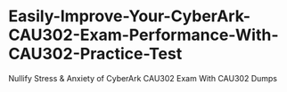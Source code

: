 # Easily-Improve-Your-CyberArk-CAU302-Exam-Performance-With-CAU302-Practice-Test
Nullify Stress &amp; Anxiety of CyberArk CAU302 Exam With CAU302 Dumps

